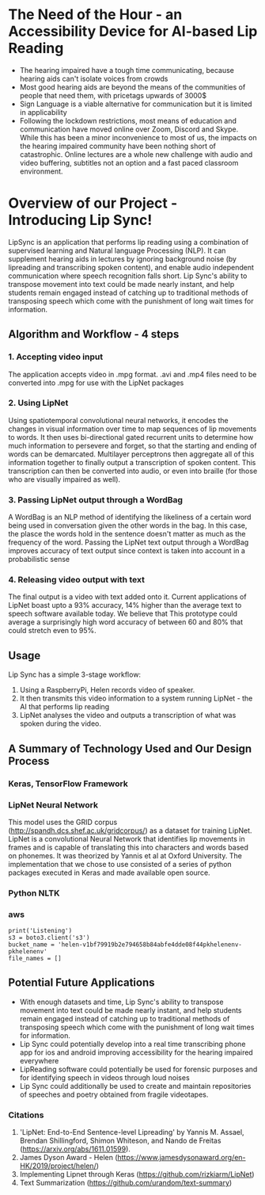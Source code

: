 # The Need of the Hour - an Accessibility Device for AI-based Lip Reading
-	The hearing impaired have a tough time communicating, because hearing aids can't isolate voices from crowds
-	Most good hearing aids are beyond the means of the communities of people that need them, with pricetags upwards of 3000$
-	Sign Language is a viable alternative for communication but it is limited in applicability
-	Following the lockdown restrictions, most means of education and communication have moved online over Zoom, Discord and Skype. While this has been a minor inconvenience to most of us, the impacts on the hearing impaired community have been nothing short of catastrophic. Online lectures are a whole new challenge with audio and video buffering, subtitles not an option and a fast paced classroom environment.  

# Overview of our Project - Introducing Lip Sync!
LipSync is an application that performs lip reading using a combination of supervised learning and Natural language Processing (NLP). It can supplement hearing aids in lectures by ignoring background noise (by lipreading and transcribing spoken content), and enable audio independent communication where speech recognition falls short. Lip Sync's ability to transpose movement into text could be made nearly instant, and help students remain engaged instead of catching up to traditional methods of transposing speech which come with the punishment of long wait times for information.

## Algorithm and Workflow - 4 steps
### 1. Accepting video input
The application accepts video in .mpg format. .avi and .mp4 files need to be converted into .mpg for use with the LipNet packages 
### 2. Using LipNet
Using spatiotemporal convolutional neural networks, it encodes the changes in visual information over time to map sequences of lip movements to words. It then uses bi-directional gated recurrent units to determine how much information to persevere and forget, so that the starting and ending of words can be demarcated. Multilayer perceptrons then aggregate all of this information together to finally output a transcription of spoken content. This transcription can then be converted into audio, or even into braille (for those who are visually impaired as well).
### 3. Passing LipNet output through a WordBag
A WordBag is an NLP method of identifying the likeliness of a certain word being used in conversation given the other words in the bag. In this case, the plasce the words hold in the sentence doesn't matter as much as the frequency of the word. Passing the LipNet text output through a WordBag improves accuracy of text output since context is taken into account in a probabilistic sense
### 4. Releasing video output with text
The final output is a video with text added onto it. Current applications of LipNet boast upto a 93% accuracy, 14% higher than the average text to speech software available today. We believe that This prototype could average a surprisingly high word accuracy of between 60 and 80% that could stretch even to 95%.

## Usage
Lip Sync has a simple 3-stage workflow: 
1. Using a RaspberryPi, Helen records video of speaker. 
2. It then transmits this video information to a system running LipNet - the AI that performs lip reading 
3. LipNet analyses the video and outputs a transcription of what was spoken during the video. 

## A Summary of Technology Used and Our Design Process
### Keras, TensorFlow Framework
### LipNet Neural Network
This model uses the GRID corpus (http://spandh.dcs.shef.ac.uk/gridcorpus/) as a dataset for training LipNet. LipNet is a convolutional Neural Network that identifies lip movements in frames and is capable of translating this into characters and words based on phonemes. It was theorized by Yannis et al at Oxford University. The implementation that we chose to use consisted of a series of python packages executed in Keras and made available open source.  
### Python NLTK
### aws
```
print('Listening')
s3 = boto3.client('s3')
bucket_name = 'helen-v1bf79919b2e794658b84abfe4dde08f44pkhelenenv-pkhelenenv'
file_names = []
```
## Potential Future Applications
- With enough datasets and time, Lip Sync's ability to transpose movement into text could be made nearly instant, and help students remain engaged instead of catching up to traditional methods of transposing speech which come with the punishment of long wait times for information.
- Lip Sync could potentially develop into a real time transcribing phone app for ios and android improving accessibility for the hearing impaired everywhere
- LipReading software could potentially be used for forensic purposes and for identifying speech in videos through loud noises
- Lip Sync could additionally be used to create and maintain repositories of speeches and poetry obtained from fragile videotapes.  

### Citations
1. 'LipNet: End-to-End Sentence-level Lipreading' by Yannis M. Assael, Brendan Shillingford, Shimon Whiteson, and Nando de Freitas (https://arxiv.org/abs/1611.01599).
2. James Dyson Award - Helen (https://www.jamesdysonaward.org/en-HK/2019/project/helen/)
3. Implementing Lipnet through Keras (https://github.com/rizkiarm/LipNet)
4. Text Summarization (https://github.com/urandom/text-summary)
